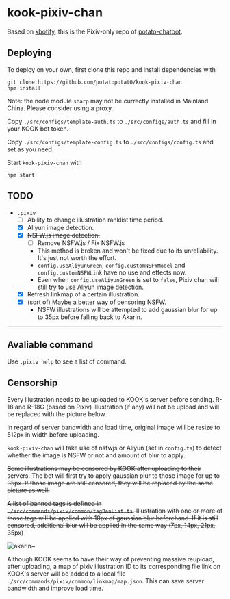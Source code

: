 # kook-pixiv-chan

Based on [kbotify](https://github.com/fi6/kBotify), this is the Pixiv-only repo of [potato-chatbot](https://github.com/potatopotat0/potato-chatbot).

## Deploying

To deploy on your own, first clone this repo and install dependencies with

```
git clone https://github.com/potatopotat0/kook-pixiv-chan
npm install
```

Note: the node module `sharp` may not be currectly installed in Mainland China. Please consider using a proxy.

Copy `./src/configs/template-auth.ts` to `./src/configs/auth.ts` and fill in your KOOK bot token. 

Copy `./src/configs/template-config.ts` to `./src/configs/config.ts` and set as you need. 

Start `kook-pixiv-chan` with

```
npm start
```

## TODO

- `.pixiv`
    - [ ] Ability to change illustration ranklist time period.
    - [x] Aliyun image detection.
    - [x] ~~NSFW.js image detection.~~
        - [ ] Remove NSFW.js / Fix NSFW.js
        - This method is broken and won't be fixed due to its unreliability. It's just not worth the effort.
        - `config.useAliyunGreen`, `config.customNSFWModel` and `config.customNSFWLink` have no use and effects now.
        - Even when `config.useAliyunGreen` is set to `false`, Pixiv chan will still try to use Aliyun image detection.
    - [x] Refresh linkmap of a certain illustration.
    - [x] (sort of) Maybe a better way of censoring NSFW.
        - NSFW illustrations will be attempted to add gaussian blur for up to 35px before falling back to Akarin.

---

## Avaliable command

Use `.pixiv help` to see a list of command.


## Censorship

Every illustration needs to be uploaded to KOOK's server before sending. R-18 and R-18G (based on Pixiv) illustration (if any) will not be upload and will be replaced with the picture below.

In regard of server bandwidth and load time, original image will be resize to 512px in width before uploading.

`kook-pixiv-chan` will take use of nsfwjs or Aliyun (set in `config.ts`) to detect whether the image is NSFW or not and amount of blur to apply.

~~Some illustrations may be censored by KOOK after uploading to their servers. The bot will first try to apply gaussian plur to those image for up to 35px. If those image are still censored, they will be replaced by the same picture as well.~~

~~A list of banned tags is defined in `./src/commands/pixiv/common/tagBanList.ts`. Illustration with one or more of those tags will be applied with 10px of gaussian blur beforehand. If it is still censored, additional blur will be applied in the same way (7px, 14px, 21px, 35px)~~

![akarin~](https://img.kaiheila.cn/assets/2022-07/vlOSxPNReJ0dw0dw.jpg)

Although KOOK seems to have their way of preventing massive reupload, after uploading, a map of pixiv illustration ID to its corresponding file link on KOOK's server will be added to a local file `./src/commands/pixiv/common/linkmap/map.json`. This can save server bandwidth and improve load time.
